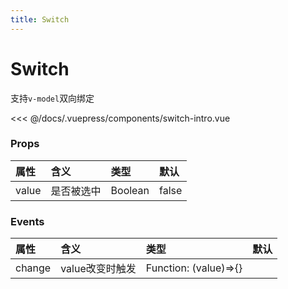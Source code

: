 ```yaml
---
title: Switch
---
```


# Switch
支持`v-model`双向绑定
<ClientOnly>
<switch-intro></switch-intro>
</ClientOnly>

<<< @/docs/.vuepress/components/switch-intro.vue


### Props
|属性|含义|类型|默认
|:-|:-|:-|:-|
|value|是否被选中|Boolean|false|

### Events
|属性|含义|类型|默认
|:-|:-|:-|:-|
|change|value改变时触发|Function: (value)=>{}||
